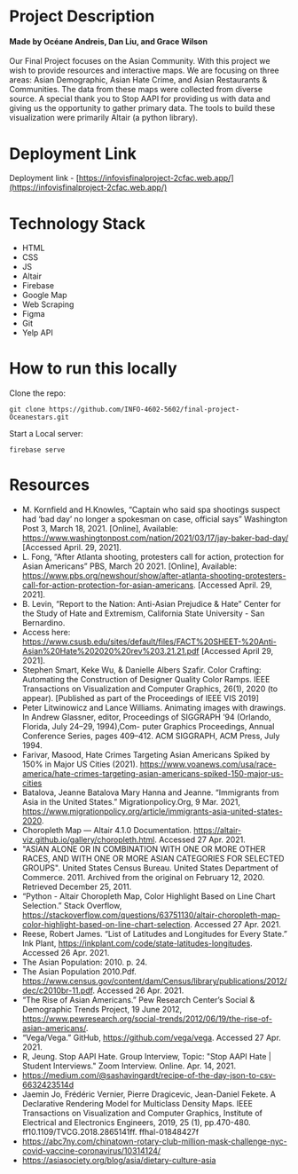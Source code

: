 # Project Description
#### Made by Océane Andreis, Dan Liu, and Grace Wilson
Our Final Project focuses on the Asian Community. With this project we wish to provide resources and interactive maps. We are focusing on three areas: Asian Demographic, Asian Hate Crime, and Asian Restaurants &
Communities. The data from these maps were collected from diverse source. A special thank you to Stop AAPI for providing us with data and giving us the opportunity to gather primary data. The tools to build these visualization were primarily Altair (a python library).

# Deployment Link

Deployment link - [https://infovisfinalproject-2cfac.web.app/](https://infovisfinalproject-2cfac.web.app/)

# Technology Stack

- HTML
- CSS
- JS
- Altair
- Firebase
- Google Map
- Web Scraping
- Figma
- Git
- Yelp API

# How to run this locally

Clone the repo:

```
git clone https://github.com/INFO-4602-5602/final-project-Oceanestars.git
```

Start a Local server:

```
firebase serve
```

# Resources

- M. Kornfield and H.Knowles, “Captain who said spa shootings suspect had ‘bad day’ no longer a spokesman on case, official says” Washington Post 3, March 18, 2021. [Online], Available: https://www.washingtonpost.com/nation/2021/03/17/jay-baker-bad-day/ [Accessed April. 29, 2021].
- L. Fong, “After Atlanta shooting, protesters call for action, protection for Asian Americans” PBS, March 20 2021. [Online], Available: https://www.pbs.org/newshour/show/after-atlanta-shooting-protesters-call-for-action-protection-for-asian-americans. [Accessed April. 29, 2021].
- B. Levin, “Report to the Nation: Anti-Asian Prejudice & Hate” Center for the Study of Hate and Extremism, California State University - San Bernardino.
- Access here: https://www.csusb.edu/sites/default/files/FACT%20SHEET-%20Anti-Asian%20Hate%202020%20rev%203.21.21.pdf [Accessed April 29, 2021].
- Stephen Smart, Keke Wu, & Danielle Albers Szafir. Color Crafting: Automating the Construction of Designer Quality Color Ramps. IEEE Transactions on Visualization and Computer Graphics, 26(1), 2020 (to appear). [Published as part of the Proceedings of IEEE VIS 2019]
- Peter Litwinowicz and Lance Williams. Animating images with drawings. In Andrew Glassner, editor, Proceedings of SIGGRAPH ’94 (Orlando, Florida, July 24–29, 1994),Com- puter Graphics Proceedings, Annual Conference Series, pages 409–412. ACM SIGGRAPH, ACM Press, July 1994.
- Farivar, Masood, Hate Crimes Targeting Asian Americans Spiked by 150% in Major US Cities (2021). https://www.voanews.com/usa/race-america/hate-crimes-targeting-asian-americans-spiked-150-major-us-cities
- Batalova, Jeanne Batalova Mary Hanna and Jeanne. “Immigrants from Asia in the United States.” Migrationpolicy.Org, 9 Mar. 2021, https://www.migrationpolicy.org/article/immigrants-asia-united-states-2020.
- Choropleth Map — Altair 4.1.0 Documentation. https://altair-viz.github.io/gallery/choropleth.html. Accessed 27 Apr. 2021.
- "ASIAN ALONE OR IN COMBINATION WITH ONE OR MORE OTHER RACES, AND WITH ONE OR MORE ASIAN CATEGORIES FOR SELECTED GROUPS". United States Census Bureau. United States Department of Commerce. 2011. Archived from the original on February 12, 2020. Retrieved December 25, 2011.
- “Python - Altair Choropleth Map, Color Highlight Based on Line Chart Selection.” Stack Overflow, https://stackoverflow.com/questions/63751130/altair-choropleth-map-color-highlight-based-on-line-chart-selection. Accessed 27 Apr. 2021.
- Reese, Robert James. “List of Latitudes and Longitudes for Every State.” Ink Plant, https://inkplant.com/code/state-latitudes-longitudes. Accessed 26 Apr. 2021.
- The Asian Population: 2010. p. 24.
- The Asian Population 2010.Pdf. https://www.census.gov/content/dam/Census/library/publications/2012/dec/c2010br-11.pdf. Accessed 26 Apr. 2021.
- “The Rise of Asian Americans.” Pew Research Center’s Social & Demographic Trends Project, 19 June 2012, https://www.pewresearch.org/social-trends/2012/06/19/the-rise-of-asian-americans/.
- “Vega/Vega.” GitHub, https://github.com/vega/vega. Accessed 27 Apr. 2021.
- R, Jeung. Stop AAPI Hate. Group Interview, Topic: "Stop AAPI Hate | Student Interviews." Zoom Interview. Online. Apr. 14, 2021.
- https://medium.com/@sashavingardt/recipe-of-the-day-json-to-csv-6632423514d
- Jaemin Jo, Frédéric Vernier, Pierre Dragicevic, Jean-Daniel Fekete. A Declarative Rendering Model for Multiclass Density Maps. IEEE Transactions on Visualization and Computer Graphics, Institute of Electrical and Electronics Engineers, 2019, 25 (1), pp.470-480. ff10.1109/TVCG.2018.2865141ff. ffhal-01848427f
- https://abc7ny.com/chinatown-rotary-club-million-mask-challenge-nyc-covid-vaccine-coronavirus/10314124/
- https://asiasociety.org/blog/asia/dietary-culture-asia
